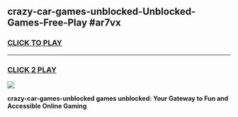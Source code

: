 
## crazy-car-games-unblocked-Unblocked-Games-Free-Play #ar7vx
<h3>
<a href="https://us.freeplayer.one?title=crazy-car-games-unblocked&ref=9M">CLICK TO PLAY</a></h3>
<hr>

<h3>
<a href="https://us.freeplayer.one?title=crazy-car-games-unblocked&ref=9M">CLICK 2 PLAY</a>
  
</h3>

<a href="https://us.freeplayer.one?title=crazy-car-games-unblocked&ref=9M"><img src="https://clearcache.store/games.png"></a>


**crazy-car-games-unblocked games unblocked: Your Gateway to Fun and Accessible Online Gaming**
